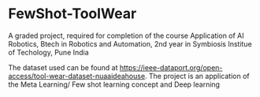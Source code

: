 # FewShot-ToolWear
A graded project, required for completion of the course Application of AI Robotics, Btech in Robotics and Automation, 2nd year in Symbiosis Institue of Techology, Pune India

The dataset used can be found at https://ieee-dataport.org/open-access/tool-wear-dataset-nuaaideahouse.
The project is an application of the Meta Learning/ Few shot learning concept and Deep learning
